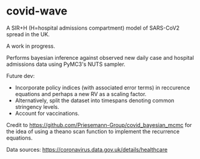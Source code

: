 # covid-wave
A SIR+H (H=hospital admissions compartment) model of SARS-CoV2 spread in the UK.

A work in progress.

Performs bayesian inference against observed new daily case and hospital admissions data using PyMC3's NUTS sampler.

Future dev:

- Incorporate policy indices (with associated error terms) in reccurence equations and perhaps a new RV as a scaling factor.
- Alternatively, split the dataset into timespans denoting common stringency levels.
- Account for vaccinations.

		
		



Credit to https://github.com/Priesemann-Group/covid_bayesian_mcmc for the idea of using a theano scan function to implement the recurrence equations.

Data sources: https://coronavirus.data.gov.uk/details/healthcare
